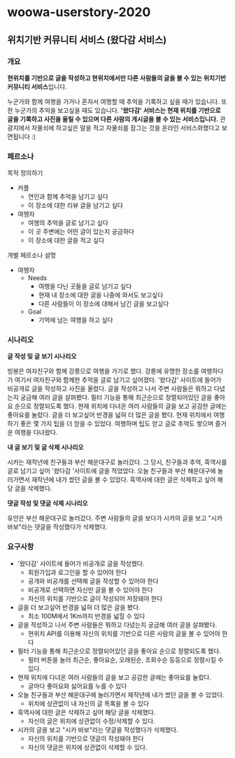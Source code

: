# woowa-userstory-2020

## 위치기반 커뮤니티 서비스 (왔다감 서비스)

### 개요

**현위치를 기반으로 글을 작성하고 현위치에서만 다른 사람들의 글을 볼 수 있는 위치기반 커뮤니티 서비스**입니다.

누군가와 함께 여행을 가거나 혼자서 여행할 때 추억을 기록하고 싶을 때가 있습니다. 또한 누군가의 추억을 보고싶을 때도 있습니다. **'왔다감' 서비스는 현재 위치를 기반으로 글을 기록하고 사진을 올릴 수 있으며 다른 사람의 게시글을 볼 수 있는 서비스입니다.** 관광지에서 자물쇠에 하고싶은 말을 적고 자물쇠를 잠그는 것을 온라인 서비스화했다고 보면됩니다 :)

### 페르소나

목적 정의하기

- 커플
    - 연인과 함께 추억을 남기고 싶다
    - 이 장소에 대한 리뷰 글을 남기고 싶다
- 여행자
    - 여행의 추억을 글로 남기고 싶다
    - 이 곳 주변에는 어떤 글이 있는지 궁금하다
    - 이 장소에 대한 글을 적고 싶다

개별 페르소나 설명

- 여행자
    - Needs
        - 여행을 다닌 곳들을 글로 남기고 싶다
        - 현재 내 장소에 대한 글을 나중에 와서도 보고싶다
        - 다른 사람들이 이 장소에 대해서 남긴 글을 보고싶다
    - Goal
        - 기억에 남는 여행을 하고 싶다

### 시나리오

**글 작성 및 글 보기 시나리오**

빙봉은 여자친구와 함께 강릉으로 여행을 가기로 했다. 강릉에 유명한 장소를 여행하다가 여기서 여자친구와 함께한 추억을 글로 남기고 싶어졌다. '왔다감' 사이트에 들어가 비공개로 글을 작성하고 사진을 올렸다. 글을 작성하고 나서 주변 사람들은 뭐하고 다녔는지 궁금해 여러 글을 살펴봤다. 필터 기능을 통해 최근순으로 정렬되어있던 글을 좋아요 순으로 정렬되도록 했다. 현재 위치에 다녀온 여러 사람들의 글을 보고 공감한 글에는 좋아요를 눌렀다. 글을 더 보고싶어 반경을 넓혀 더 많은 글을 봤다. 현재 위치에서 여행하기 좋은 몇 가지 팁을 더 얻을 수 있었다. 여행하며 팁도 얻고 글로 추억도 쌓으며 즐거운 여행을 다녀왔다.

**내 글 보기 및 글 삭제 시나리오**

시카는 재작년에 친구들과 부산 해운대구로 놀러갔다.  그 당시, 친구들과 추억, 흑역사를 글로 남기고 싶어 '왔다감 '사이트에 글을 적었었다. 오늘 친구들과 부산 해운대구에 놀러가면서 재작년에 내가 썼던 글을 볼 수 있었다. 흑역사에 대한 글은 삭제하고 싶어 해당 글을 삭제했다.

**댓글 작성 및 댓글 삭제 시나리오**

유안은 부산 해운대구로 놀러갔다. 주변 사람들의 글을 보다가 시카의 글을 보고 "시카 바보"라는 댓글을 작성했다가 삭제했다.

### 요구사항

- '왔다감' 사이트에 들어가 비공개로 글을 작성했다.
    - 회원가입과 로그인을 할 수 있어야 한다
    - 공개와 비공개를 선택해 글을 작성할 수 있어야 한다
    - 비공개로 선택하면 자신만 글을 볼 수 있어야 한다
    - 자신의 위치를 기반으로 글이 작성되어 저장돼야 한다
- 글을 더 보고싶어 반경을 넓혀 더 많은 글을 봤다.
    - 최소 100M에서 1Km까지 반경을 넓힐 수 있다
- 글을 작성하고 나서 주변 사람들은 뭐하고 다녔는지 궁금해 여러 글을 살펴봤다.
    - 현위치 API를 이용해 자신의 위치를 기반으로 다른 사람의 글을 볼 수 있어야 한다
- 필터 기능을 통해 최근순으로 정렬되어있던 글을 좋아요 순으로 정렬되도록 했다.
    - 필터 버튼을 눌러 최근순, 좋아요순, 오래된순, 조회수순 등등으로 정렬시킬 수 있다.
- 현재 위치에 다녀온 여러 사람들의 글을 보고 공감한 글에는 좋아요를 눌렀다.
    - 글마다 좋아요와 싫어요를 누를 수 있다
- 오늘 친구들과 부산 해운대구에 놀러가면서 재작년에 내가 썼던 글을 볼 수 있었다.
    - 위치에 상관없이 내 자신의 글 목록을 볼 수 있다
- 흑역사에 대한 글은 삭제하고 싶어 해당 글을 삭제했다.
    - 자신의 글은 위치에 상관없이 수정/삭제할 수 있다.
- 시카의 글을 보고 "시카 바보"라는 댓글을 작성했다가 삭제했다.
    - 자신의 위치를 기반으로 댓글이 작성돼야 한다
    - 자신의 댓글은 위치에 상관없이 삭제할 수 있다.
